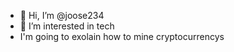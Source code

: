 - 👋 Hi, I’m @joose234
- 👀 I’m interested in tech 
- I'm going to exolain how to mine cryptocurrencys
